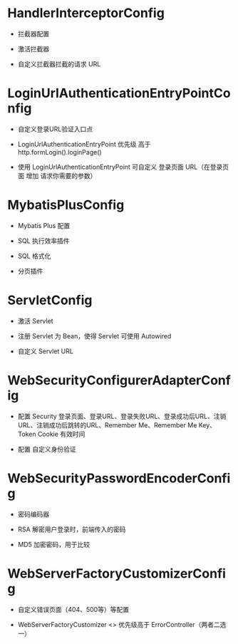 # HandlerInterceptorConfig

- 拦截器配置

- 激活拦截器

- 自定义拦截器拦截的请求 URL

# LoginUrlAuthenticationEntryPointConfig

- 自定义登录URL验证入口点

- LoginUrlAuthenticationEntryPoint 优先级 高于 http.formLogin().loginPage()

- 使用 LoginUrlAuthenticationEntryPoint 可自定义 登录页面 URL（在登录页面 增加 请求你需要的参数）

# MybatisPlusConfig

- Mybatis Plus 配置

- SQL 执行效率插件

- SQL 格式化

- 分页插件

# ServletConfig

- 激活 Servlet

- 注册 Servlet 为 Bean，使得 Servlet 可使用 Autowired

- 自定义 Servlet URL

# WebSecurityConfigurerAdapterConfig

- 配置 Security 登录页面、登录URL、登录失败URL、登录成功后URL、注销URL、注销成功后跳转的URL、Remember Me、Remember Me Key、Token Cookie 有效时间

- 配置 自定义身份验证

# WebSecurityPasswordEncoderConfig

- 密码编码器

- RSA 解密用户登录时，前端传入的密码

- MD5 加密密码，用于比较

# WebServerFactoryCustomizerConfig

- 自定义错误页面（404、500等）等配置

- WebServerFactoryCustomizer <> 优先级高于 ErrorController（两者二选一）